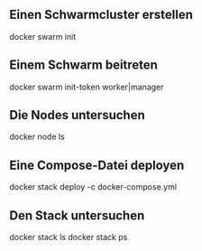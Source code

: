## Einen Schwarmcluster erstellen
docker swarm init

## Einem Schwarm beitreten
docker swarm init-token worker|manager

## Die Nodes untersuchen
docker node ls

## Eine Compose-Datei deployen
docker stack deploy -c docker-compose.yml <mein-stack>

## Den Stack untersuchen
docker stack ls
docker stack ps <name>